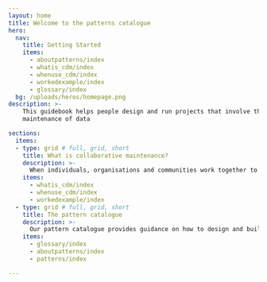 ```yaml
---
layout: home
title: Welcome to the patterns catalogue
hero:
  nav:
    title: Getting Started
    items:
      - aboutpatterns/index
      - whatis_cdm/index
      - whenuse_cdm/index
      - workedexample/index      
      - glossary/index
  bg: /uploads/heros/homepage.png  
description: >- 
    This guidebook helps people design and run projects that involve the collaborative 
    maintenance of data

sections:
  items:
  - type: grid # full, grid, short
    title: What is collaborative maintenance?
    description: >-
      When individuals, organisations and communities work together to collect and maintaining shared data assets this is described as collaborative data maintenance.
    items:
      - whatis_cdm/index
      - whenuse_cdm/index
      - workedexample/index
  - type: grid # full, grid, short
    title: The pattern catalogue
    description: >-
      Our pattern catalogue provides guidance on how to design and build products and services that use collaborative maintenance
    items:
      - glossary/index
      - aboutpatterns/index
      - patterns/index

---
```

